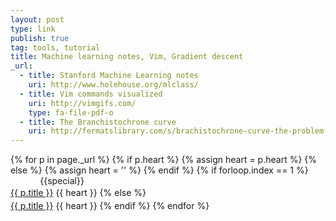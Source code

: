 ```yaml
---
layout: post
type: link
publish: true
tag: tools, tutorial
title: Machine learning notes, Vim, Gradient descent
_url:
  - title: Stanford Machine Learning notes
    uri: http://www.holehouse.org/mlclass/
  - title: Vim commands visualized
    uri: http://vimgifs.com/
    type: fa-file-pdf-o
  - title: The Branchistochrone curve
    uri: http://fermatslibrary.com/s/brachistochrone-curve-the-problem-of-quickest-descent
---
```



{% for p in page._url %}
{% if p.heart %}
{% assign heart = p.heart %}
{% else %}
{% assign heart = '' %}
{% endif %}
{% if forloop.index == 1 %}
<span class="date" title="{{specialtitle}}" style="color:#{{specialcolor}}">&nbsp;&nbsp;&nbsp;&nbsp;&nbsp;&nbsp;&nbsp;&nbsp;&nbsp;&nbsp;&nbsp;</span> {{special}}<br/> <a href="{{ p.uri }}" target="_blank" style="line-height:1.5">{{ p.title }}</a> <i class="fa {{ p.type }}" aria-hidden="true"></i> {{ heart }}
{% else %}
<span class="date">&nbsp;&nbsp;&nbsp;&nbsp;&nbsp;&nbsp;&nbsp;&nbsp;&nbsp;&nbsp;&nbsp;</span> <br/> <a href="{{ p.uri }}" target="_blank" style="line-height:1.5">{{ p.title }}</a> <i class="fa {{ p.type }}" aria-hidden="true"></i> {{ heart }}
{% endif %}
{% endfor %}
